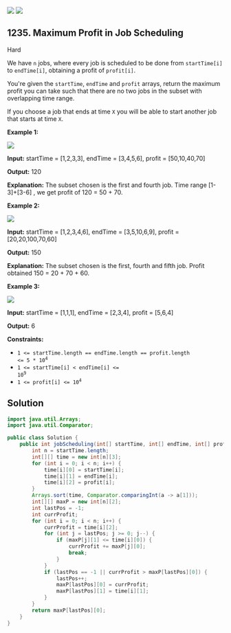 [![](https://img.shields.io/github/stars/javadev/LeetCode-in-Java?label=Stars&style=flat-square)](https://github.com/javadev/LeetCode-in-Java)
[![](https://img.shields.io/github/forks/javadev/LeetCode-in-Java?label=Fork%20me%20on%20GitHub%20&style=flat-square)](https://github.com/javadev/LeetCode-in-Java/fork)

## 1235\. Maximum Profit in Job Scheduling

Hard

We have `n` jobs, where every job is scheduled to be done from `startTime[i]` to `endTime[i]`, obtaining a profit of `profit[i]`.

You're given the `startTime`, `endTime` and `profit` arrays, return the maximum profit you can take such that there are no two jobs in the subset with overlapping time range.

If you choose a job that ends at time `X` you will be able to start another job that starts at time `X`.

**Example 1:**

**![](https://assets.leetcode.com/uploads/2019/10/10/sample1_1584.png)**

**Input:** startTime = [1,2,3,3], endTime = [3,4,5,6], profit = [50,10,40,70]

**Output:** 120

**Explanation:** The subset chosen is the first and fourth job. Time range [1-3]+[3-6] , we get profit of 120 = 50 + 70.

**Example 2:**

**![](https://assets.leetcode.com/uploads/2019/10/10/sample22_1584.png)**

**Input:** startTime = [1,2,3,4,6], endTime = [3,5,10,6,9], profit = [20,20,100,70,60]

**Output:** 150

**Explanation:** The subset chosen is the first, fourth and fifth job. Profit obtained 150 = 20 + 70 + 60.

**Example 3:**

**![](https://assets.leetcode.com/uploads/2019/10/10/sample3_1584.png)**

**Input:** startTime = [1,1,1], endTime = [2,3,4], profit = [5,6,4]

**Output:** 6

**Constraints:**

*   <code>1 <= startTime.length == endTime.length == profit.length <= 5 * 10<sup>4</sup></code>
*   <code>1 <= startTime[i] < endTime[i] <= 10<sup>9</sup></code>
*   <code>1 <= profit[i] <= 10<sup>4</sup></code>

## Solution

```java
import java.util.Arrays;
import java.util.Comparator;

public class Solution {
    public int jobScheduling(int[] startTime, int[] endTime, int[] profit) {
        int n = startTime.length;
        int[][] time = new int[n][3];
        for (int i = 0; i < n; i++) {
            time[i][0] = startTime[i];
            time[i][1] = endTime[i];
            time[i][2] = profit[i];
        }
        Arrays.sort(time, Comparator.comparingInt(a -> a[1]));
        int[][] maxP = new int[n][2];
        int lastPos = -1;
        int currProfit;
        for (int i = 0; i < n; i++) {
            currProfit = time[i][2];
            for (int j = lastPos; j >= 0; j--) {
                if (maxP[j][1] <= time[i][0]) {
                    currProfit += maxP[j][0];
                    break;
                }
            }
            if (lastPos == -1 || currProfit > maxP[lastPos][0]) {
                lastPos++;
                maxP[lastPos][0] = currProfit;
                maxP[lastPos][1] = time[i][1];
            }
        }
        return maxP[lastPos][0];
    }
}
```